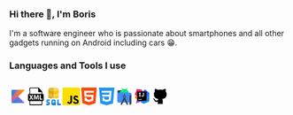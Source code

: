 ### Hi there 👋, I'm Boris
I'm a software engineer who is passionate about smartphones and all other gadgets running on Android including cars 😁.

### Languages and Tools I use
##
<img align="left" alt="Kotlin" width="32px" src="https://github.com/puhacinboris/puhacinboris/blob/main/kotlin.png" />
<img align="left" alt="XML" width="32px" src="https://github.com/puhacinboris/puhacinboris/blob/main/xml-file-format-symbol.png" />
<img align="left" alt="SQL" width="32px" src="https://github.com/puhacinboris/puhacinboris/blob/main/sql.png" />
<img align="left" alt="JavaScript" width="32px" src="https://github.com/puhacinboris/puhacinboris/blob/main/js.png" />
<img align="left" alt="HTML5" width="32px" src="https://github.com/puhacinboris/puhacinboris/blob/main/html.png" />
<img align="left" alt="CSS3" width="32px" src="https://github.com/puhacinboris/puhacinboris/blob/main/css.png" />
<img align="left" alt="Android Studio" width="32px" src="https://github.com/puhacinboris/puhacinboris/blob/main/android-studio.png" />
<img align="left" alt="InteliJ" width="32px" src="https://github.com/puhacinboris/puhacinboris/blob/main/intellij-idea.png" />
<img align="left" alt="GitHub" width="32px" src="https://github.com/puhacinboris/puhacinboris/blob/main/github.png" />
